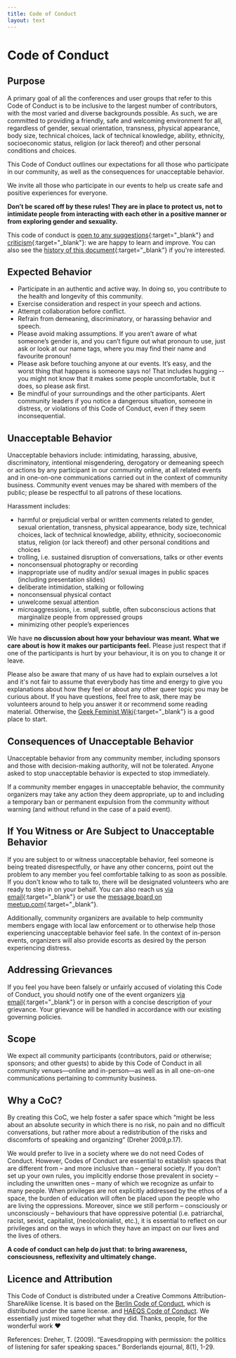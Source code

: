 ```yaml
---
title: Code of Conduct
layout: text
---
```


# Code of Conduct

## Purpose

A primary goal of all the conferences and user groups that refer to this Code of Conduct is to be inclusive to the largest number of contributors, with the most varied and diverse backgrounds possible. As such, we are committed to providing a friendly, safe and welcoming environment for all, regardless of gender, sexual orientation, transness, physical appearance, body size, technical choices, lack of technical knowledge, ability, ethnicity, socioeconomic status, religion (or lack thereof) and other personal conditions and choices.

This Code of Conduct outlines our expectations for all those who participate in our community, as well as the consequences for unacceptable behavior.

We invite all those who participate in our events to help us create safe and positive experiences for everyone.

**Don’t be scared off by these rules! They are in place to protect us, not to intimidate people from interacting with each other in a positive manner or from exploring gender and sexuality.**

This code of conduct is [open to any suggestions](https://github.com/QueerCodeBerlin/queercodeberlin.github.io//edit/master/coc.md){:target="_blank"} and [criticism](mailto:queer-code-berlin@googlegroups.com){:target="_blank"}: we are happy to learn and improve. You can also see the [history of this document](https://github.com/QueerCodeBerlin/queercodeberlin.github.io/commits/master/coc.md){:target="_blank"} if you're interested. 


## Expected Behavior

* Participate in an authentic and active way. In doing so, you contribute to the health and longevity of this community.
* Exercise consideration and respect in your speech and actions.
* Attempt collaboration before conflict.
* Refrain from demeaning, discriminatory, or harassing behavior and speech.
* Please avoid making assumptions. If you aren’t aware of what someone’s gender is, and you can’t figure out what pronoun to use, just ask or look at our name tags, where you may find their name and favourite pronoun!
* Please ask before touching anyone at our events. It’s easy, and the worst thing that happens is someone says no! That includes hugging -- you might not know that it makes some people uncomfortable, but it does, so please ask first. 
* Be mindful of your surroundings and the other participants. Alert community leaders if you notice a dangerous situation, someone in distress, or violations of this Code of Conduct, even if they seem inconsequential.


## Unacceptable Behavior

Unacceptable behaviors include: intimidating, harassing, abusive, discriminatory, intentional misgendering, derogatory or demeaning speech or actions by any participant in our community online, at all related events and in one-on-one communications carried out in the context of community business. Community event venues may be shared with members of the public; please be respectful to all patrons of these locations.

Harassment includes:

* harmful or prejudicial verbal or written comments related to gender, sexual orientation, transness, physical appearance, body size, technical choices, lack of technical knowledge, ability, ethnicity, socioeconomic status, religion (or lack thereof) and other personal conditions and choices
* trolling, i.e. sustained disruption of conversations, talks or other events
* nonconsensual photography or recording
* inappropriate use of nudity and/or sexual images in public spaces (including presentation slides)
* deliberate intimidation, stalking or following
* nonconsensual physical contact
* unwelcome sexual attention
* microaggressions, i.e. small, subtle, often subconscious actions that marginalize people from oppressed groups 
* minimizing other people’s experiences


We  have **no discussion about how your behaviour was meant. What we care about is how it makes our participants feel.** Please just respect that if one of the participants is hurt by your behaviour, it is on you to change it or leave.

Please also be aware that many of us have had to explain ourselves a lot and it's not fair to assume that everybody has time and energy to give you explanations about how they feel or about any other queer topic you may be curious about. If you have questions, feel free to ask, there may be volunteers around to help you answer it or recommend some reading material. Otherwise, the [Geek Feminist Wiki](https://geekfeminism.wikia.com/wiki/Geek_Feminism_Wiki){:target="_blank"} is a good place to start.


## Consequences of Unacceptable Behavior

Unacceptable behavior from any community member, including sponsors and those with decision-making authority, will not be tolerated. Anyone asked to stop unacceptable behavior is expected to stop immediately.

If a community member engages in unacceptable behavior, the community organizers may take any action they deem appropriate, up to and including a temporary ban or permanent expulsion from the community without warning (and without refund in the case of a paid event).


## If You Witness or Are Subject to Unacceptable Behavior

If you are subject to or witness unacceptable behavior, feel someone is being treated disrespectfully, or have any other concerns, point out the problem to any member you feel comfortable talking to as soon as possible. If you don't know who to talk to, there will be designated volunteers who are ready to step in on your behalf. You can also reach us [via email](mailto:queer-code-berlin@googlegroups.com){:target="_blank"} or use the [message board on meetup.com](https://www.meetup.com/Queer-Code-Berlin/messages/boards/){:target="_blank"}.

Additionally, community organizers are available to help community members engage with local law enforcement or to otherwise help those experiencing unacceptable behavior feel safe. In the context of in-person events, organizers will also provide escorts as desired by the person experiencing distress.
 

## Addressing Grievances

If you feel you have been falsely or unfairly accused of violating this Code of Conduct, you should notify one of the event organizers [via email](mailto:queer-code-berlin@googlegroups.com){:target="_blank"} or in person with a concise description of your grievance. Your grievance will be handled in accordance with our existing governing policies.


## Scope

We expect all community participants (contributors, paid or otherwise; sponsors; and other guests) to abide by this Code of Conduct in all community venues—online and in-person—as well as in all one-on-one communications pertaining to community business.


## Why a CoC?

By creating this CoC, we help foster a safer space which “might be less about an absolute security in which there is no risk, no pain and no difficult conversations, but rather more about a redistribution of the risks and discomforts of speaking and organizing” (Dreher 2009,p.17).

We would prefer to live in a society where we do not need Codes of Conduct. However, Codes of Conduct are essential to establish spaces that are different from – and more inclusive than – general society. If you don’t set up your own rules, you implicitly endorse those prevalent in society – including the unwritten ones – many of which we recognize as unfair to many people. When privileges are not explicitly addressed by the ethos of a space, the burden of education will often be placed upon the people who are living the oppressions. Moreover, since we still perform – consciously or unconsciously – behaviours that have oppressive potential (i.e. patriarchal, racist, sexist, capitalist, (neo)colonialist, etc.), it is essential to reflect on our privileges and on the ways in which they have an impact on our lives and the lives of others.

**A code of conduct can help do just that: to bring awareness, consciousness, reflexivity and ultimately change.**

## Licence and  Attribution

This Code of Conduct is distributed under a Creative Commons Attribution-ShareAlike license. It is based on the [Berlin Code of Conduct](http://berlincodeofconduct.org/), which is distributed under the same license. and [HAEQS Code of Conduct](https://haeqs.xyz/code-of-conduct/). We essentially just mixed together what they did. Thanks, people, for the wonderful work &hearts;

References:
Dreher, T. (2009). “Eavesdropping with permission: the politics of listening for safer speaking spaces.” Borderlands ejournal, 8(1), 1-29.
